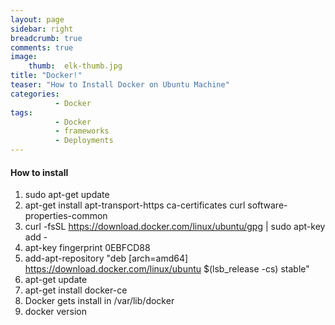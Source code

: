 ```yaml
---
layout: page
sidebar: right
breadcrumb: true
comments: true
image:
    thumb:  elk-thumb.jpg
title: "Docker!"
teaser: "How to Install Docker on Ubuntu Machine"
categories:
          - Docker
tags:
          - Docker
          - frameworks
          - Deployments
---
```

#### How to install
1. sudo apt-get update
2. apt-get install apt-transport-https ca-certificates curl software-properties-common
3. curl -fsSL https://download.docker.com/linux/ubuntu/gpg | sudo apt-key add -
4. apt-key fingerprint 0EBFCD88
5. add-apt-repository "deb [arch=amd64] https://download.docker.com/linux/ubuntu $(lsb_release -cs) stable"
6. apt-get update
7. apt-get install docker-ce
8. Docker gets install in /var/lib/docker
9. docker version
